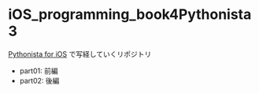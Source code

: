 # iOS_programming_book4Pythonista3


[Pythonista for iOS](https://omz-software.com/pythonista/) で写経していくリポジトリ

- part01: 前編
- part02: 後編


